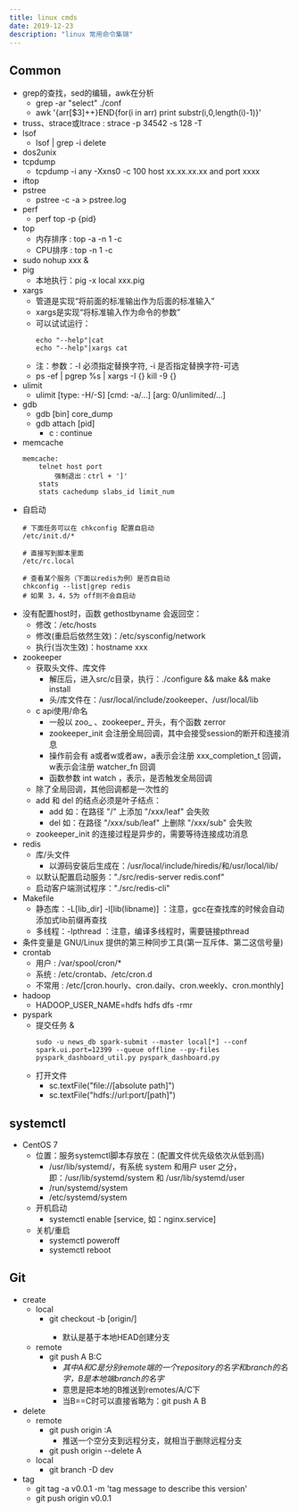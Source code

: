 ```yaml
---
title: linux cmds
date: 2019-12-23
description: "linux 常用命令集锦"
---
```


## Common
- grep的查找，sed的编辑，awk在分析
    + grep -ar "select" ./conf 
    + awk '{arr[$3]++}END{for(i in arr) print substr(i,0,length(i)-1)}'
- truss、strace或ltrace : strace -p 34542 -s 128 -T
- lsof
    + lsof | grep -i delete
- dos2unix
- tcpdump
    + tcpdump -i any -Xxns0 -c 100 host xx.xx.xx.xx and port xxxx
- iftop
- pstree
    + pstree -c -a > pstree.log
- perf
    + perf top -p {pid}
- top
    + 内存排序 : top -a -n 1 -c 
    + CPU排序  : top -n 1 -c 
- sudo nohup xxx &
- pig
    + 本地执行：pig -x local xxx.pig 
- xargs
    + 管道是实现“将前面的标准输出作为后面的标准输入”
    + xargs是实现“将标准输入作为命令的参数”
    + 可以试试运行：
        ```
        echo "--help"|cat
        echo "--help"|xargs cat
        ```
    + 注：参数：-I 必须指定替换字符, -i
    是否指定替换字符-可选
    + ps -ef | pgrep %s | xargs -I {} kill -9 {}
- ulimit
    + ulimit [type: -H/-S] [cmd: -a/...] [arg: 0/unlimited/...]
- gdb
    + gdb [bin] core_dump
    + gdb attach [pid]
        - c : continue
- memcache
    ```
    memcache:
    	telnet host port
    		强制退出：ctrl + ']'
    	stats
    	stats cachedump slabs_id limit_num
    ```
- 自启动
    ```
    # 下面任务可以在 chkconfig 配置自启动
    /etc/init.d/*
    
    # 直接写到脚本里面
    /etc/rc.local
    
    # 查看某个服务（下面以redis为例）是否自启动
    chkconfig --list|grep redis
    # 如果 3，4，5为 off则不会自启动
    ```
- 没有配置host时，函数 gethostbyname 会返回空：
	+ 修改：/etc/hosts 
	+ 修改(重启后依然生效)：/etc/sysconfig/network
	+ 执行(当次生效)：hostname xxx
- zookeeper
	+ 获取头文件、库文件
		- 解压后，进入src/c目录，执行：./configure && make && make install
		- 头/库文件在：/usr/local/include/zookeeper、/usr/local/lib
	+ c api使用/命名
		- 一般以 zoo_ 、zookeeper_ 开头，有个函数 zerror
		- zookeeper_init 会注册全局回调，其中会接受session的断开和连接消息
		- 操作前会有 a或者w或者aw，a表示会注册 xxx_completion_t 回调，w表示会注册 watcher_fn 回调
		- 函数参数 int watch ，表示，是否触发全局回调
	+ 除了全局回调，其他回调都是一次性的
	+ add 和 del 的结点必须是叶子结点：
		- add 如：在路径 "/" 上添加 "/xxx/leaf" 会失败
		- del 如：在路径 "/xxx/sub/leaf" 上删除 "/xxx/sub" 会失败
	+ zookeeper_init 的连接过程是异步的，需要等待连接成功消息
- redis
	+ 库/头文件
		- 以源码安装后生成在：/usr/local/include/hiredis/和/usr/local/lib/
	+ 以默认配置启动服务："./src/redis-server redis.conf"
	+ 启动客户端测试程序："./src/redis-cli"
- Makefile
	+ 静态库：-L[lib_dir] -l[lib(libname)] ：注意，gcc在查找库的时候会自动添加式lib前缀再查找
	+ 多线程：-lpthread ：注意，编译多线程时，需要链接pthread
- 条件变量是 GNU/Linux 提供的第三种同步工具(第一互斥体、第二这信号量)
- crontab
    + 用户 : /var/spool/cron/*
    + 系统 : /etc/crontab、/etc/cron.d
    + 不常用 : /etc/[cron.hourly、cron.daily、cron.weekly、cron.monthly]
- hadoop
    + HADOOP_USER_NAME=hdfs hdfs dfs -rmr    
- pyspark
    + 提交任务 & 
        ```
        sudo -u news_db spark-submit --master local[*] --conf spark.ui.port=12399 --queue offline --py-files pyspark_dashboard_util.py pyspark_dashboard.py
        ```
    + 打开文件
        - sc.textFile("file://[absolute path]")
        - sc.textFile("hdfs://url:port/[path]")

## systemctl
+ CentOS 7
	- 位置：服务systemctl脚本存放在：(配置文件优先级依次从低到高)
		+ /usr/lib/systemd/，有系统 system 和用户 user 之分，即：/usr/lib/systemd/system 和 /usr/lib/systemd/user
		+ /run/systemd/system
		+ /etc/systemd/system
	- 开机启动
		+ systemctl enable [service, 如：nginx.service]
	- 关机/重启
		+ systemctl poweroff
		+ systemctl reboot

## Git
+ create
    - local
        + git checkout -b <branch> [origin/<branch>]
            + 默认是基于本地HEAD创建分支
    - remote
        + git push A B:C 
            + *其中A和C是分别remote端的一个repository的名字和branch的名字，B是本地端branch的名字*
            + 意思是把本地的B推送到remotes/A/C下
            + 当B==C时可以直接省略为：git push A B
+ delete
    - remote
        + git push origin :A 
            - 推送一个空分支到远程分支，就相当于删除远程分支
        + git push origin --delete A
    - local
        + git branch -D dev
+ tag
    - git tag -a v0.0.1 -m 'tag message to describe this version'
    - git push origin v0.0.1